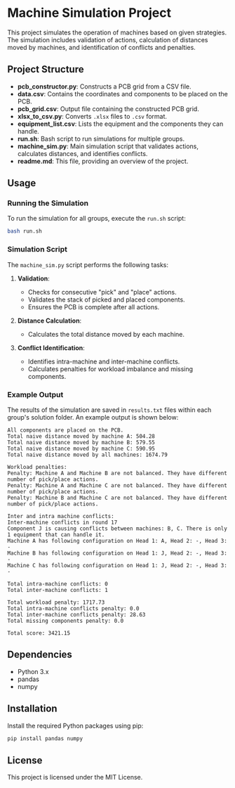 # Machine Simulation Project

This project simulates the operation of machines based on given strategies. The simulation includes validation of actions, calculation of distances moved by machines, and identification of conflicts and penalties.

## Project Structure

- **pcb_constructor.py**: Constructs a PCB grid from a CSV file.
- **data.csv**: Contains the coordinates and components to be placed on the PCB.
- **pcb_grid.csv**: Output file containing the constructed PCB grid.
- **xlsx_to_csv.py**: Converts `.xlsx` files to `.csv` format.
- **equipment_list.csv**: Lists the equipment and the components they can handle.
- **run.sh**: Bash script to run simulations for multiple groups.
- **machine_sim.py**: Main simulation script that validates actions, calculates distances, and identifies conflicts.
- **readme.md**: This file, providing an overview of the project.

## Usage

### Running the Simulation

To run the simulation for all groups, execute the `run.sh` script:

```sh
bash run.sh
```

### Simulation Script

The `machine_sim.py` script performs the following tasks:

1. **Validation**:
    - Checks for consecutive "pick" and "place" actions.
    - Validates the stack of picked and placed components.
    - Ensures the PCB is complete after all actions.

2. **Distance Calculation**:
    - Calculates the total distance moved by each machine.

3. **Conflict Identification**:
    - Identifies intra-machine and inter-machine conflicts.
    - Calculates penalties for workload imbalance and missing components.

### Example Output

The results of the simulation are saved in `results.txt` files within each group's solution folder. An example output is shown below:

```
All components are placed on the PCB.
Total naive distance moved by machine A: 504.28
Total naive distance moved by machine B: 579.55
Total naive distance moved by machine C: 590.95
Total naive distance moved by all machines: 1674.79 

Workload penalties:
Penalty: Machine A and Machine B are not balanced. They have different number of pick/place actions.
Penalty: Machine A and Machine C are not balanced. They have different number of pick/place actions.
Penalty: Machine B and Machine C are not balanced. They have different number of pick/place actions.

Inter and intra machine conflicts:
Inter-machine conflicts in round 17
Component J is causing conflicts between machines: B, C. There is only 1 equipment that can handle it. 
Machine A has following configuration on Head 1: A, Head 2: -, Head 3: -
Machine B has following configuration on Head 1: J, Head 2: -, Head 3: -
Machine C has following configuration on Head 1: J, Head 2: -, Head 3: - 

Total intra-machine conflicts: 0
Total inter-machine conflicts: 1 

Total workload penalty: 1717.73
Total intra-machine conflicts penalty: 0.0
Total inter-machine conflicts penalty: 28.63
Total missing components penalty: 0.0 

Total score: 3421.15
```

## Dependencies

- Python 3.x
- pandas
- numpy

## Installation

Install the required Python packages using pip:

```sh
pip install pandas numpy
```

## License

This project is licensed under the MIT License.